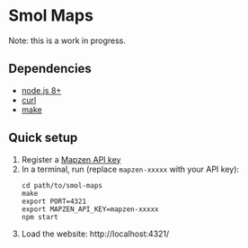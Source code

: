 # Smol Maps

Note: this is a work in progress.

## Dependencies

* [node.js 8+](https://nodejs.org/en/)
* [curl](https://curl.haxx.se/)
* [make](https://www.gnu.org/software/make/)

## Quick setup

1. Register a [Mapzen API key](https://mapzen.com/dashboard)
2. In a terminal, run (replace `mapzen-xxxxx` with your API key):  
    ```
    cd path/to/smol-maps
    make
    export PORT=4321
    export MAPZEN_API_KEY=mapzen-xxxxx
    npm start
    ```
3. Load the website: http://localhost:4321/
